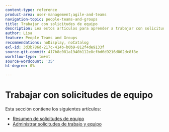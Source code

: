 ```yaml
---
content-type: reference
product-area: user-management;agile-and-teams
navigation-topic: people-teams-and-groups
title: Trabajar con solicitudes de equipo
description: Lea estos artículos para aprender a trabajar con solicitudes de equipo en Workfront.
author: Lisa
feature: People Teams and Groups
recommendations: noDisplay, noCatalog
exl-id: 3d3b786d-217c-414b-b0b9-812f4de9133f
source-git-commit: 417b8c081a1940b112e8cfbd6d9216d802dc8f8e
workflow-type: tm+mt
source-wordcount: '35'
ht-degree: 0%

---
```


# Trabajar con solicitudes de equipo

Esta sección contiene los siguientes artículos:

* [Resumen de solicitudes de equipo](../../people-teams-and-groups/work-with-team-requests/team-requests-overview.md)
* [Administrar solicitudes de trabajo y equipo](../../people-teams-and-groups/work-with-team-requests/manage-work-and-team-requests.md)
